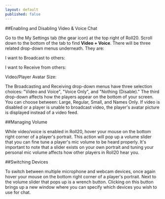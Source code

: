 ```yaml
---
layout: default
published: false
---
```


##Enabling and Disabling Video & Voice Chat

Go to the My Settings tab (the gear icon) at the top right of Roll20. Scroll down to the bottom of the tab to find **Video + Voice**. There will be three related drop-down menus underneath. They are:

I want to Broadcast to others:

I want to Receive from others:

Video/Player Avatar Size:

The Broadcasting and Receiving drop-down menus have three selection choices: "Video and Voice", "Voice Only", and "Nothing (Disable)." The third drop-down affects how the players appear on the bottom of your screen. You can choose between: Large, Regular, Small, and Names Only. If video is disabled or a player is unable to broadcast video, the player's avatar picture is displayed instead of a video feed.

##Managing Volume

While video/voice is enabled in Roll20, hover your mouse on the bottom right corner of a player's portrait. This action will pop up a volume slider that you can fine tune a player's mic volume to be heard properly. It's important to note that a slider exists on your own portrait and tuning your personal mic volume affects how other players in Roll20 hear you.

##Switching Devices

To switch between multiple microphone and webcam devices, once again hover your mouse on the bottom right corner of a player's portrait. Next to the volume slider that pops up is a wrench button. Clicking on this button brings up a new window where you can specify which devices you wish to use for chat.